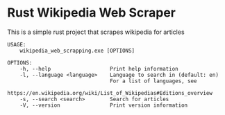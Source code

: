 # Rust Wikipedia Web Scraper

This is a simple rust project that scrapes wikipedia for articles

```
USAGE:
    wikipedia_web_scrapping.exe [OPTIONS]

OPTIONS:
    -h, --help                   Print help information
    -l, --language <language>    Language to search in (default: en)
                                 For a list of languages, see
                                 https://en.wikipedia.org/wiki/List_of_Wikipedias#Editions_overview        
    -s, --search <search>        Search for articles
    -V, --version                Print version information
```
